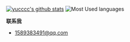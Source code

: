[![yucccc's github stats](https://github-readme-stats.vercel.app/api?username=yucccc&theme=vue&show_icons=true&include_all_commits=true&count_private=true&hide_title=true&layout=compact&hide_border=true&bg_color=ffffff00&text_color=666)](https://github.com/anuraghazra/github-readme-stats)
![Most Used languages](https://github-stats.liuli.lol/api/top-langs/?username=yucccc&layout=compact&theme=vue&langs_count=6&hide=html&card_width=290&hide_border=true&bg_color=ffffff00&text_color=666)


**联系我** 
- 1589383491@qq.com


